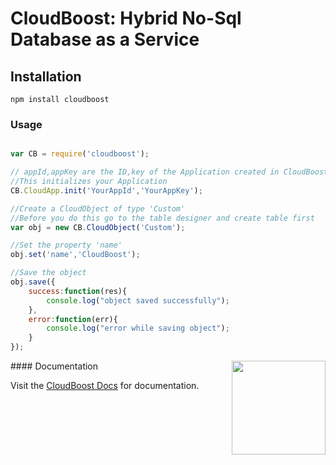 # CloudBoost: Hybrid No-Sql Database as a Service



## Installation
```
npm install cloudboost
```


### Usage

``` js

var CB = require('cloudboost');

// appId,appKey are the ID,key of the Application created in CloudBoost Dashboard
//This initializes your Application
CB.CloudApp.init('YourAppId','YourAppKey');

//Create a CloudObject of type 'Custom'
//Before you do this go to the table designer and create table first
var obj = new CB.CloudObject('Custom');

//Set the property 'name'
obj.set('name','CloudBoost');

//Save the object
obj.save({
    success:function(res){
        console.log("object saved successfully");
    },
    error:function(err){
        console.log("error while saving object");
    }
});

```
<img align="right" height="150" src="https://cloud.githubusercontent.com/assets/5427704/7724257/b7f45d6c-ff0d-11e4-8f60-06024eaa1508.png">
#### Documentation

Visit the [CloudBoost Docs](http://docs.cloudboost.io) for documentation.

